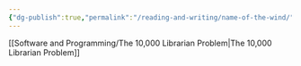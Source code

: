 ```yaml
---
{"dg-publish":true,"permalink":"/reading-and-writing/name-of-the-wind/","tags":["books"],"noteIcon":""}
---
```



[[Software and Programming/The 10,000 Librarian Problem\|The 10,000 Librarian Problem]]